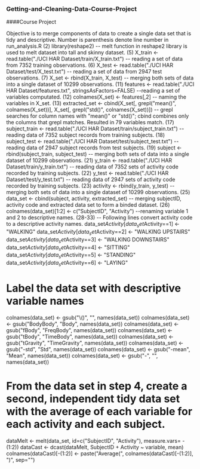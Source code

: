 ### Getting-and-Cleaning-Data-Course-Project
####Course Project

Objective is to merge components of data to create a single data set that is tidy and descriptive.
Number is parenthesis denote line number in run_analysis.R
(2) library(reshape2) -- melt function in reshape2 library is used to melt dataset into tall and skinny dataset.
(5) X_train <- read.table("./UCI HAR Dataset/train/X_train.txt") -- reading a set of data from 7352 training observations.
(6) X_test <- read.table("./UCI HAR Dataset/test/X_test.txt") -- reading a set of data from 2947 test observations.
(7) X_set <- rbind(X_train, X_test) -- merging both sets of data into a single dataset of 10299 observations.
(11) features <- read.table("./UCI HAR Dataset/features.txt", stringsAsFactors=FALSE) --reading a set of variables computated.
(12) colnames(X_set) <- features[,2] -- naming the variables in X_set. 
(13) extracted_set <- cbind(X_set[, grepl("mean()", colnames(X_set))], X_set[, grepl("std()", colnames(X_set))]) -- grepl searches for column names with "mean()" or "std()"; cbind combines only the columns that grepl matches. Resulted in 79 variables match.
(17) subject_train <- read.table("./UCI HAR Dataset/train/subject_train.txt") -- reading data of 7352 subject records from training subjects.
(18) subject_test <- read.table("./UCI HAR Dataset/test/subject_test.txt") -- reading data of 2947 subject records from test subjects.
(19) subject <- rbind(subject_train, subject_test) -- merging both sets of data into a single dataset of 10299 observations.
(21) y_train <- read.table("./UCI HAR Dataset/train/y_train.txt") -- reading data of 7352 sets of activity code recorded by training subjects.
(22) y_test <- read.table("./UCI HAR Dataset/test/y_test.txt") -- reading data of 2947 sets of activity code recorded by training subjects.
(23) activity <- rbind(y_train, y_test) -- merging both sets of data into a single dataset of 10299 observations.
(25) data_set <- cbind(subject, activity, extracted_set) -- merging subjectID, activity code and extracted data set to form a binded dataset.
(26) colnames(data_set)[1:2] <- c("SubjectID", "Activity") --renaming variable 1 and 2 to descriptive names.
(28-33) -- Following lines convert activity code to a descriptive activity names.
data_set$Activity[data_set$Activity==1] <- "WALKING"
data_set$Activity[data_set$Activity==2] <- "WALKING UPSTAIRS"
data_set$Activity[data_set$Activity==3] <- "WALKING DOWNSTAIRS"
data_set$Activity[data_set$Activity==4] <- "SITTING"
data_set$Activity[data_set$Activity==5] <- "STANDING"
data_set$Activity[data_set$Activity==6] <- "LAYING"


# Label the data set with descriptive variable names
colnames(data_set) <- gsub("\\()", "", names(data_set))
colnames(data_set) <- gsub("BodyBody", "Body", names(data_set))
colnames(data_set) <- gsub("fBody", "FreqBody", names(data_set))
colnames(data_set) <- gsub("tBody", "TimeBody", names(data_set))
colnames(data_set) <- gsub("tGravity", "TimeGravity", names(data_set))
colnames(data_set) <- gsub("-std", "Std", names(data_set))
colnames(data_set) <- gsub("-mean", "Mean", names(data_set))
colnames(data_set) <- gsub("-", "", names(data_set))


# From the data set in step 4, create a second, independent tidy data set with the average of each variable for each activity and each subject.
dataMelt <- melt(data_set, id=c("SubjectID", "Activity"), measure.vars= -(1:2))
dataCast <- dcast(dataMelt, SubjectID + Activity ~ variable, mean)
colnames(dataCast)[-(1:2)] <- paste("Average(", colnames(dataCast)[-(1:2)], ")", sep="")


